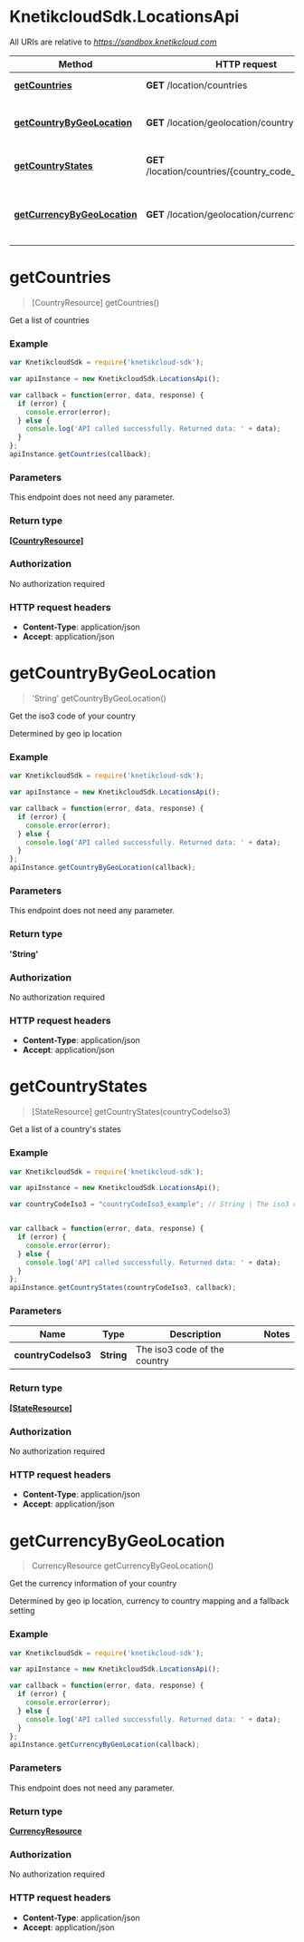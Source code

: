 # KnetikcloudSdk.LocationsApi

All URIs are relative to *https://sandbox.knetikcloud.com*

Method | HTTP request | Description
------------- | ------------- | -------------
[**getCountries**](LocationsApi.md#getCountries) | **GET** /location/countries | Get a list of countries
[**getCountryByGeoLocation**](LocationsApi.md#getCountryByGeoLocation) | **GET** /location/geolocation/country | Get the iso3 code of your country
[**getCountryStates**](LocationsApi.md#getCountryStates) | **GET** /location/countries/{country_code_iso3}/states | Get a list of a country&#39;s states
[**getCurrencyByGeoLocation**](LocationsApi.md#getCurrencyByGeoLocation) | **GET** /location/geolocation/currency | Get the currency information of your country


<a name="getCountries"></a>
# **getCountries**
> [CountryResource] getCountries()

Get a list of countries

### Example
```javascript
var KnetikcloudSdk = require('knetikcloud-sdk');

var apiInstance = new KnetikcloudSdk.LocationsApi();

var callback = function(error, data, response) {
  if (error) {
    console.error(error);
  } else {
    console.log('API called successfully. Returned data: ' + data);
  }
};
apiInstance.getCountries(callback);
```

### Parameters
This endpoint does not need any parameter.

### Return type

[**[CountryResource]**](CountryResource.md)

### Authorization

No authorization required

### HTTP request headers

 - **Content-Type**: application/json
 - **Accept**: application/json

<a name="getCountryByGeoLocation"></a>
# **getCountryByGeoLocation**
> &#39;String&#39; getCountryByGeoLocation()

Get the iso3 code of your country

Determined by geo ip location

### Example
```javascript
var KnetikcloudSdk = require('knetikcloud-sdk');

var apiInstance = new KnetikcloudSdk.LocationsApi();

var callback = function(error, data, response) {
  if (error) {
    console.error(error);
  } else {
    console.log('API called successfully. Returned data: ' + data);
  }
};
apiInstance.getCountryByGeoLocation(callback);
```

### Parameters
This endpoint does not need any parameter.

### Return type

**&#39;String&#39;**

### Authorization

No authorization required

### HTTP request headers

 - **Content-Type**: application/json
 - **Accept**: application/json

<a name="getCountryStates"></a>
# **getCountryStates**
> [StateResource] getCountryStates(countryCodeIso3)

Get a list of a country&#39;s states

### Example
```javascript
var KnetikcloudSdk = require('knetikcloud-sdk');

var apiInstance = new KnetikcloudSdk.LocationsApi();

var countryCodeIso3 = "countryCodeIso3_example"; // String | The iso3 code of the country


var callback = function(error, data, response) {
  if (error) {
    console.error(error);
  } else {
    console.log('API called successfully. Returned data: ' + data);
  }
};
apiInstance.getCountryStates(countryCodeIso3, callback);
```

### Parameters

Name | Type | Description  | Notes
------------- | ------------- | ------------- | -------------
 **countryCodeIso3** | **String**| The iso3 code of the country | 

### Return type

[**[StateResource]**](StateResource.md)

### Authorization

No authorization required

### HTTP request headers

 - **Content-Type**: application/json
 - **Accept**: application/json

<a name="getCurrencyByGeoLocation"></a>
# **getCurrencyByGeoLocation**
> CurrencyResource getCurrencyByGeoLocation()

Get the currency information of your country

Determined by geo ip location, currency to country mapping and a fallback setting

### Example
```javascript
var KnetikcloudSdk = require('knetikcloud-sdk');

var apiInstance = new KnetikcloudSdk.LocationsApi();

var callback = function(error, data, response) {
  if (error) {
    console.error(error);
  } else {
    console.log('API called successfully. Returned data: ' + data);
  }
};
apiInstance.getCurrencyByGeoLocation(callback);
```

### Parameters
This endpoint does not need any parameter.

### Return type

[**CurrencyResource**](CurrencyResource.md)

### Authorization

No authorization required

### HTTP request headers

 - **Content-Type**: application/json
 - **Accept**: application/json

